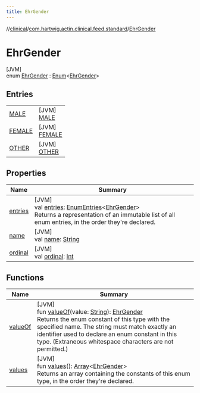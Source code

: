```yaml
---
title: EhrGender
---
```

//[clinical](../../../index.html)/[com.hartwig.actin.clinical.feed.standard](../index.html)/[EhrGender](index.html)



# EhrGender



[JVM]\
enum [EhrGender](index.html) : [Enum](https://kotlinlang.org/api/latest/jvm/stdlib/kotlin/-enum/index.html)&lt;[EhrGender](index.html)&gt;



## Entries


| | |
|---|---|
| [MALE](-m-a-l-e/index.html) | [JVM]<br>[MALE](-m-a-l-e/index.html) |
| [FEMALE](-f-e-m-a-l-e/index.html) | [JVM]<br>[FEMALE](-f-e-m-a-l-e/index.html) |
| [OTHER](-o-t-h-e-r/index.html) | [JVM]<br>[OTHER](-o-t-h-e-r/index.html) |


## Properties


| Name | Summary |
|---|---|
| [entries](entries.html) | [JVM]<br>val [entries](entries.html): [EnumEntries](https://kotlinlang.org/api/latest/jvm/stdlib/kotlin.enums/-enum-entries/index.html)&lt;[EhrGender](index.html)&gt;<br>Returns a representation of an immutable list of all enum entries, in the order they're declared. |
| [name](../-ehr-lab-unit/-n-o-n-e/index.html#-372974862%2FProperties%2F1757943785) | [JVM]<br>val [name](../-ehr-lab-unit/-n-o-n-e/index.html#-372974862%2FProperties%2F1757943785): [String](https://kotlinlang.org/api/latest/jvm/stdlib/kotlin/-string/index.html) |
| [ordinal](../-ehr-lab-unit/-n-o-n-e/index.html#-739389684%2FProperties%2F1757943785) | [JVM]<br>val [ordinal](../-ehr-lab-unit/-n-o-n-e/index.html#-739389684%2FProperties%2F1757943785): [Int](https://kotlinlang.org/api/latest/jvm/stdlib/kotlin/-int/index.html) |


## Functions


| Name | Summary |
|---|---|
| [valueOf](value-of.html) | [JVM]<br>fun [valueOf](value-of.html)(value: [String](https://kotlinlang.org/api/latest/jvm/stdlib/kotlin/-string/index.html)): [EhrGender](index.html)<br>Returns the enum constant of this type with the specified name. The string must match exactly an identifier used to declare an enum constant in this type. (Extraneous whitespace characters are not permitted.) |
| [values](values.html) | [JVM]<br>fun [values](values.html)(): [Array](https://kotlinlang.org/api/latest/jvm/stdlib/kotlin/-array/index.html)&lt;[EhrGender](index.html)&gt;<br>Returns an array containing the constants of this enum type, in the order they're declared. |

